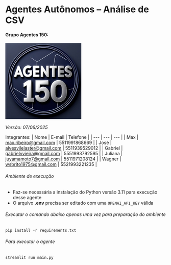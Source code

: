 # Agentes Autônomos – Análise de CSV
#### Grupo Agentes 150:
![Grupo Agentes 150](logo.jpg "Grupo Agentes 150")

_Versão: 07/06/2025_

Integrantes:
| Nome | E-mail | Telefone |
| --- | --- | --- |
| Max | max.ribeiro@gmail.com | 5511991868669 |
| José | alvesvilelaster@gmail.com | 5511939529012 |
| Gabriel | gabrielvvieira@gmail.com | 5551993792595 |
| Juliana | juyamamoto7@gmail.com | 5511971208124 |
| Wagner | wsbrito1975@gmail.com | 5521993221235 |

###### Ambiente de execução
* Faz-se necessária a instalação do Python versão 3.11 para execução desse agente
* O arquivo **.env** precisa ser editado com uma `OPENAI_API_KEY` válida

###### Executar o comando abaixo apenas uma vez para preparação do ambiente
```
pip install -r requirements.txt
```
###### Para executar o agente
```
streamlit run main.py 
```


